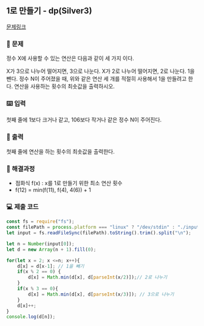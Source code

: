 ## 1로 만들기 - dp(Silver3)

[문제링크](https://www.acmicpc.net/problem/1463)

### 🙏 문제
정수 X에 사용할 수 있는 연산은 다음과 같이 세 가지 이다.

X가 3으로 나누어 떨어지면, 3으로 나눈다.
X가 2로 나누어 떨어지면, 2로 나눈다.
1을 뺀다.
정수 N이 주어졌을 때, 위와 같은 연산 세 개를 적절히 사용해서 1을 만들려고 한다. 연산을 사용하는 횟수의 최솟값을 출력하시오.

### ⌨️ 입력
첫째 줄에 1보다 크거나 같고, 106보다 작거나 같은 정수 N이 주어진다.

### 🎨 출력
첫째 줄에 연산을 하는 횟수의 최솟값을 출력한다.

### 🤔 해결과정 
- 점화식 f(x) : x를 1로 만들기 위한 최소 연산 횟수
- f(12) = min(f(11), f(4), 4(6)) + 1

### 💻 제출 코드

```javascript
const fs = require("fs");
const filePath = process.platform === "linux" ? "/dev/stdin" : "./input.txt";
let input = fs.readFileSync(filePath).toString().trim().split("\n");

let n = Number(input[0]);
let d = new Array(n + 1).fill(0);

for(let x = 2; x <=n; x++){
    d[x] = d[x-1]; // 1을 빼기
    if(x % 2 == 0) {
        d[x] = Math.min(d[x], d[parseInt(x/2)]);// 2로 나누기
    }
    if(x % 3 == 0){
        d[x] = Math.min(d[x], d[parseInt(x/3)]); // 3으로 나누기
    }
    d[x]++;
}
console.log(d[n]);


```
